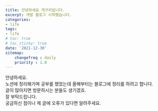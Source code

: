```yaml
---
title: 안녕하세요 개구리입니다.
excerpt: 개발 블로그 시작했습니다.
categories:
- life
tags:
- life
# toc: true
# toc_sticky: true
date: '2021-12-30'
sitemap:
    changefreq : daily
    priority : 1.0
---
```


안녕하세요.  
노션에 정리해가며 공부를 했었는데 올해부터는 블로그에 정리를 하려고 합니다.  
글이 많아지면 방문하시는 분들도 생기겠죠.  
잘 부탁드립니다.  
궁금하신 점이나 제 글에 오류가 있다면 알려주세요.
